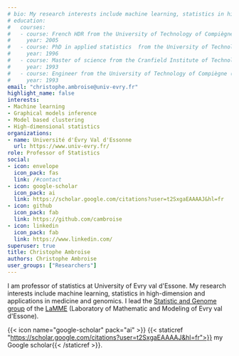 ```yaml
---
# bio: My research interests include machine learning, statistics in high-dimension and applications in medicine and genomics.
# education:
#   courses:
#   - course: French HDR from the University of Technology of Compiègne (France)
#     year: 2005
#   - course: PhD in applied statistics  from the University of Technology of Compiègne (France)
#     year: 1996
#   - course: Master of science from the Cranfield Institute of Technology (UK).
#     year: 1993
#   - course: Engineer from the University of Technology of Compiègne (UTC, France)
#     year: 1993
email: "christophe.ambroise@univ-evry.fr"
highlight_name: false
interests:
- Machine learning
- Graphical models inference
- Model based clustering
- High-dimensional statistics
organizations:
- name: Université d'Évry Val d'Essonne
  url: https://www.univ-evry.fr/
role: Professor of Statistics
social:
- icon: envelope
  icon_pack: fas
  link: /#contact
- icon: google-scholar
  icon_pack: ai
  link: https://scholar.google.com/citations?user=t2SxgaEAAAAJ&hl=fr
- icon: github
  icon_pack: fab
  link: https://github.com/cambroise
- icon: linkedin
  icon_pack: fab
  link: https://www.linkedin.com/
superuser: true
title: Christophe Ambroise
authors: Christophe Ambroise
user_groups: ["Researchers"] 
---
```


I am  professor of statistics at University of Evry val d'Essone. My research interests include machine learning, statistics in high-dimension and applications in medicine and genomics. I lead the [Statistic and Genome group](http://www.math-evry.cnrs.fr/sg/welcome) of the [LaMME](http://www.math-evry.cnrs.fr/doku.php) (Laboratory of Mathematic and Modeling of Evry val d'Essone).

<!-- 
{{< icon name="download" pack="fas" >}}  my {{< staticref "media/resume-cambroise.pdf" "newtab" >}}resumé{{< /staticref >}}.
-->

{{< icon name="google-scholar" pack="ai" >}}   {{< staticref "https://scholar.google.com/citations?user=t2SxgaEAAAAJ&hl=fr">}} my Google scholar{{< /staticref >}}.

